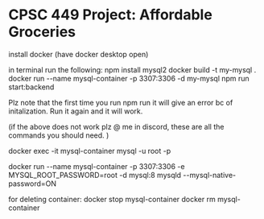 # CPSC 449 Project: Affordable Groceries


install docker (have docker desktop open)

in terminal run the following:
npm install mysql2
docker build -t my-mysql .
docker run --name mysql-container -p 3307:3306 -d my-mysql
npm run start:backend 

Plz note that the first time you run npm run it will give an error bc of initalization. Run it again and it will work.

(if the above does not work plz @ me in discord, these are all the commands you should need. )


docker exec -it mysql-container mysql -u root -p

docker run --name mysql-container -p 3307:3306 -e MYSQL_ROOT_PASSWORD=root -d mysql:8 mysqld --mysql-native-password=ON


for deleting container:
docker stop mysql-container
docker rm mysql-container





